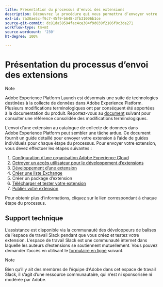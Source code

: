 ```yaml
---
title: Présentation du processus d’envoi des extensions
description: Découvrez la procédure qui vous permettra d’envoyer votre extension Adobe Experience Platform du développement à la publication.
exl-id: 7a30ae5c-f9c7-45f9-b648-3fb31006b1ce
source-git-commit: dc81da58594fac4ce304f9d030f2106f0c3de271
workflow-type: tm+mt
source-wordcount: '230'
ht-degree: 100%

---
```


# Présentation du processus d’envoi des extensions

>[!NOTE]
>
>Adobe Experience Platform Launch est désormais une suite de technologies destinées à la collecte de données dans Adobe Experience Platform. Plusieurs modifications terminologiques ont par conséquent été apportées à la documentation du produit. Reportez-vous au [document](../../term-updates.md) suivant pour consulter une référence consolidée des modifications terminologiques.

L’envoi d’une extension au catalogue de collecte de données dans Adobe Experience Platform peut sembler une tâche ardue. Ce document fournit un guide détaillé pour envoyer votre extension à lʼaide de guides individuels pour chaque étape du processus. Pour envoyer votre extension, vous devez effectuer les étapes suivantes :

1. [Configuration d’une organisation Adobe Experience Cloud](./setup.md)
1. [Octroyer un accès utilisateur pour le développement d’extensions](./access.md)
1. [Développement d’une extension](./develop.md)
1. [Créer une liste Exchange](./create-listing.md)
1. Créer un package d’extension
1. [Télécharger et tester votre extension](./upload-and-test.md)
1. [Publier votre extension](./release.md)

Pour obtenir plus dʼinformations, cliquez sur le lien correspondant à chaque étape du processus.

## Support technique

Lʼassistance est disponible via la communauté des développeurs de balises de lʼespace de travail Slack pendant que vous créez et testez votre extension. Lʼespace de travail Slack est une communauté internet dans laquelle les auteurs dʼextensions se soutiennent mutuellement. Vous pouvez demander l’accès en utilisant le [formulaire en ligne](https://docs.google.com/forms/d/e/1FAIpQLScq1m63YkDrRpvPLhzUqtfoleWiDDTTXZsSivIXRfFdlSMzpQ/viewform) suivant.

>[!NOTE]
>
>Bien quʼil y ait des membres de lʼéquipe dʼAdobe dans cet espace de travail Slack, il sʼagit dʼune ressource communautaire, qui nʼest ni sponsorisée ni modérée par Adobe.
